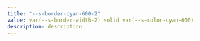 ```yaml
---
title: "--s-border-cyan-600-2"
value: var(--s-border-width-2) solid var(--s-color-cyan-600)
description: description
---
```

